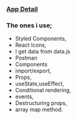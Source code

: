 ### [App Detail](https://celebrated-fudge-9a9393.netlify.app/) 

### The ones i use;
  - Styled Components,
  - React Icons,
  - I get data from data.js
  - Postman
  - Components
  - import/export,
  - Props,
  - useState,useEffect,
  - Conditional rendering,
  - events,
  - Destructuring props,
  - array map method.
